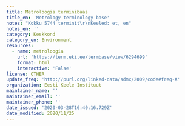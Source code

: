 ```yaml
---
title: Metroloogia terminibaas
title_en: 'Metrology terminology base'
notes: "Kokku 5744 terminit\r\nKeeled: et, en"
notes_en: ''
category: Keskkond
category_en: Environment
resources:
  - name: metroloogia
    url: 'https://term.eki.ee/termbase/view/6294699'
    format: html
    interactive: 'False'
license: OTHER
update_freq: 'http://purl.org/linked-data/sdmx/2009/code#freq-A'
organization: Eesti Keele Instituut
maintainer_name: ''
maintainer_email: ''
maintainer_phone: ''
date_issued: '2020-03-28T16:40:16.729Z'
date_modified: 2020/11/25
---
```

